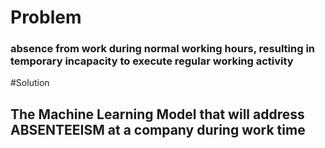 

# Problem 
### absence from work during normal working hours, resulting in temporary incapacity to execute regular working activity

#Solution
## The Machine Learning Model that will address ABSENTEEISM at a company during work time



